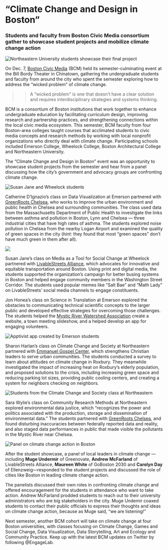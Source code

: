 # **“Climate Change and Design in Boston”**

### Students and faculty from Boston Civic Media consortium gather to showcase student projects and mobilize climate change action

![Northeastern University students showcase their final project](https://res.cloudinary.com/engagement-lab-home/image/upload/v1/homepage-2.0/news/medium/1_Au3KlAXpUZXu9FItM_ZG-w.jpeg)

On Dec. 7, [Boston Civic Media](http://bostoncivic.media) (BCM) held its semester-culminating event at the Bill Bordy Theater in Chinatown, gathering the undergraduate students and faculty from around the city who spent the semester exploring how to address the “wicked problem” of climate change.

> > A “wicked problem” is one that doesn’t have a clear solution and requires interdisciplinary strategies and systems thinking.

BCM is a consortium of Boston institutions that work together to enhance undergraduate education by facilitating curriculum design, improving research and partnership practices, and strengthening connections within the local civic media ecosystem. This semester, BCM faculty from four Boston-area colleges taught courses that acclimated students to civic media concepts and research methods by working with local nonprofit organizations who directly deal with climate change. Participating schools included Emerson College, Wheelock College, Boston Architectural College and Northeastern University.

The “Climate Change and Design in Boston” event was an opportunity to showcase student projects from the semester and hear from a panel discussing how the city’s government and advocacy groups are confronting climate change.

![Susan Jane and Wheelock students](https://res.cloudinary.com/engagement-lab-home/image/upload/v1/homepage-2.0/news/medium/1_NJnGy_MsSgGq-T3y_m846A.jpeg)

Catherine D’Ignazio’s class on Data Visualization at Emerson partnered with [GreenRoots Chelsea](http://www.greenrootschelsea.org/), who works to improve the urban environment and public health in Chelsea and surrounding communities. The class used data from the Massachusetts Department of Public Health to investigate the links between asthma and pollution in Boston, Lynn and Chelsea — three industrial cities that have high rates of asthma. The students explored noise pollution in Chelsea from the nearby Logan Airport and examined the quality of green spaces in the city (_hint:_ they found that most “green spaces” don’t have much green in them after all).

![](https://res.cloudinary.com/engagement-lab-home/image/upload/v1/homepage-2.0/news/medium/0_YLs3augGFVhbMcNC.png)

Susan Jane’s class on Media as a Tool for Social Change at Wheelock partnered with [LivableStreets Alliance](http://www.livablestreets.info/), which advocates for innovative and equitable transportation around Boston. Using print and digital media, the students supported the organization’s campaign for better busing systems in Boston and helped engage community members in the Washington Street Corridor. The students used popular memes like “Salt Bae” and “Math Lady” on LivableStreets’ social media channels to engage constituents.

Jon Honea’s class on Science in Translation at Emerson explored the obstacles to communicating technical scientific concepts to the larger public and developed effective strategies for overcoming those challenges. The students helped the [Mystic River Watershed Association](https://mysticriver.org/) create a website, a town meeting slideshow, and a helped develop an app for engaging volunteers.

![Apptivist app created by Emerson students](https://res.cloudinary.com/engagement-lab-home/image/upload/v1/homepage-2.0/news/medium/1_oZP2XiNdvilsLTR-OYk6_g.png)

Sharon Harlan’s class on Climate Change and Society at Northeastern partnered with [Emmanuel Gospel Center](https://www.egc.org/), which strengthens Christian leaders to serve urban communities. The students conducted a survey to learn about attitudes on climate change in Roxbury. They meanwhile investigated the impact of increasing heat on Roxbury’s elderly population, and proposed solutions to the crisis, including increasing green space and reducing parking lot sizes, providing public cooling centers, and creating a system for neighbors checking on neighbors.

![Students from the Climate Change and Society class at Northeastern](https://res.cloudinary.com/engagement-lab-home/image/upload/v1/homepage-2.0/news/medium/1_7LlmcrtX7zRxaPqRLbjbYQ.jpeg)

Sara Wylie’s class on Community Research Methods at Northeastern explored environmental data justice, which “recognizes the power and politics associated with the production, storage and dissemination of environmental data.” The students partnered with [GreenRoots Chelsea](http://www.greenrootschelsea.org/), and found disturbing inaccuracies between federally reported data and reality, and also staged data performances in public that made visible the pollutants in the Mystic River near Chelsea.

![Panel on climate change action in Boston](https://res.cloudinary.com/engagement-lab-home/image/upload/v1/homepage-2.0/news/medium/1_fMe5Xiyv10CEXhqBJzH6yw.jpeg)

After the student showcase, a panel of local leaders in climate change — including **Muge Undermir** of Greenovate, **Andrew McFarland** of LivableStreets Alliance, **Maureen White** of GoBoston 2030 and **Carolyn Day** of Ellenzweig—responded to the student projects and discussed the role of cities like Boston in leading climate change action.

The panelists discussed their own roles in confronting climate change and offered encouragement for the students in attendance who want to take action. Andrew McFarland prodded students to reach out to their university administrators who are big stakeholders in the city. Muge Undemir coaxed students to contact their public officials to express their thoughts and ideas on climate change action, because as Muge said, “we are listening!”

Next semester, another BCM cohort will take on climate change at four Boston universities, with classes focusing on Climate Change, Games and Social Change, Data Visualization, Data Storytelling, Art and Ecology and Community Practice. Keep up with the latest BCM updates on Twitter by following @EngageLab.
